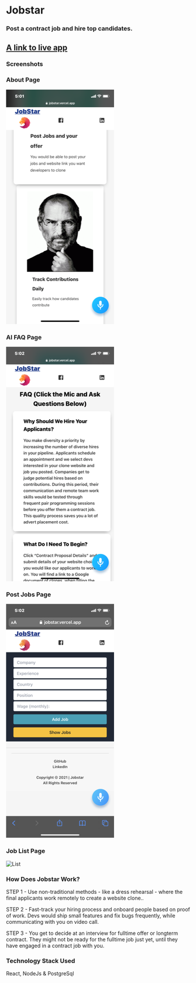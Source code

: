 <h1>Jobstar</h1>

<h3>Post a contract job and hire top candidates.</h3>

<h2><a href="https://jobstar.vercel.app">A link to live app</a></h2>

<h3>Screenshots</h3>
<il>

 ### About Page
 ![about](https://github.com/awesomething/Jobstar/blob/main/images/about.PNG) 
 
### AI FAQ Page
![faq](https://github.com/awesomething/Jobstar/blob/main/images/FAQ.PNG) 

### Post Jobs Page
![Post](https://github.com/awesomething/Jobstar/blob/main/images/Post.png) 


### Job List Page
![List](https://github.com/awesomething/Jobstar/blob/main/images/.List.png) 


<h3> How Does Jobstar Work?</h3>
<p> STEP 1 - Use non-traditional methods - like a dress rehearsal - where the final applicants work remotely to create a website clone..</p>
<p> STEP 2 - Fast-track your hiring process and onboard people based on proof of work. Devs would ship small features and fix bugs frequently, while communicating with you on video call.</p>
<p>STEP 3 - You get to decide at an interview for fulltime offer or longterm contract. They might not be ready for the fulltime job just yet, until they have engaged in a contract job with you.</p>

<h3>Technology Stack Used</h3> 
<p>React, NodeJs & PostgreSql</p>
